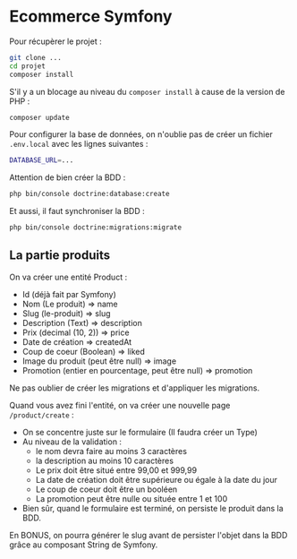 # Ecommerce Symfony

Pour récupèrer le projet :

```bash
git clone ...
cd projet
composer install
```

S'il y a un blocage au niveau du `composer install` à cause de la version de PHP :

```bash
composer update
```

Pour configurer la base de données, on n'oublie pas de créer un fichier `.env.local` avec les lignes suivantes :

```bash
DATABASE_URL=...
```

Attention de bien créer la BDD :

```bash
php bin/console doctrine:database:create
```

Et aussi, il faut synchroniser la BDD :

```bash
php bin/console doctrine:migrations:migrate
```

## La partie produits

On va créer une entité Product :

- Id (déjà fait par Symfony)
- Nom (Le produit) => name
- Slug (le-produit) => slug
- Description (Text) => description
- Prix (decimal (10, 2)) => price
- Date de création => createdAt
- Coup de coeur (Boolean) => liked
- Image du produit (peut être null) => image
- Promotion (entier en pourcentage, peut être null) => promotion

Ne pas oublier de créer les migrations et d'appliquer les migrations.

Quand vous avez fini l'entité, on va créer une nouvelle page `/product/create` :

- On se concentre juste sur le formulaire (Il faudra créer un Type)
- Au niveau de la validation :
    - le nom devra faire au moins 3 caractères
    - la description au moins 10 caractères
    - Le prix doit être situé entre 99,00 et 999,99
    - La date de création doit être supérieure ou égale à la date du jour
    - Le coup de coeur doit être un booléen
    - La promotion peut être nulle ou située entre 1 et 100
- Bien sûr, quand le formulaire est terminé, on persiste le produit dans la BDD.

En BONUS, on pourra générer le slug avant de persister l'objet dans la BDD grâce au composant String de Symfony.

